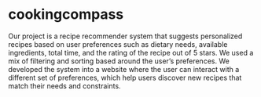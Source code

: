 # cookingcompass
Our project is a recipe recommender system that suggests personalized recipes based on user preferences such as dietary needs, available ingredients, total time, and the rating of the recipe out of 5 stars. We used a mix of filtering and sorting based around the user’s preferences. We developed the system into a website where the user can interact with a different set of preferences, which help users discover new recipes that match their needs and constraints.

